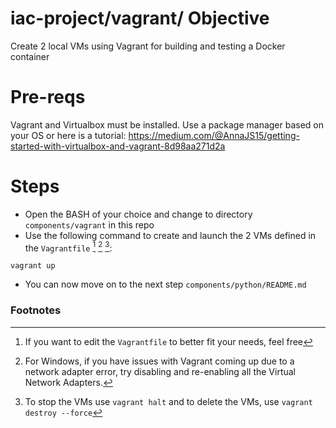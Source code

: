 # iac-project/vagrant/ Objective

Create 2 local VMs using Vagrant for building and testing a Docker container

# Pre-reqs
Vagrant and Virtualbox must be installed. Use a package manager based on your OS or here is a tutorial: https://medium.com/@AnnaJS15/getting-started-with-virtualbox-and-vagrant-8d98aa271d2a

# Steps
- Open the BASH of your choice and change to directory `components/vagrant` in this repo
- Use the following command to create and launch the 2 VMs defined in the `Vagrantfile` [^1] [^2] [^3]:
```
vagrant up
```
- You can now move on to the next step `components/python/README.md`

### Footnotes
[^1]: If you want to edit the `Vagrantfile` to better fit your needs, feel free
[^2]: For Windows, if you have issues with Vagrant coming up due to a network adapter error, try disabling and re-enabling all the Virtual Network Adapters.
[^3]: To stop the VMs use `vagrant halt` and to delete the VMs, use `vagrant destroy --force`
